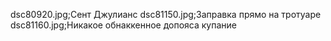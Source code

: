 dsc80920.jpg;Сент Джулианс
dsc81150.jpg;Заправка прямо на тротуаре
dsc81160.jpg;Никакое обнаккенное допояса купание